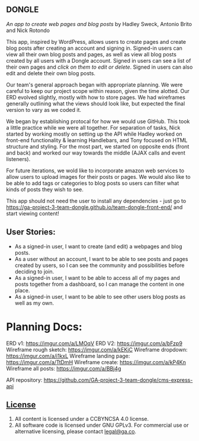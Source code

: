 ## DONGLE
*An app to create web pages and blog posts*
by Hadley Sweck, Antonio Brito and Nick Rotondo

This app, inspired by WordPress, allows users to create pages and create blog posts after creating an account and signing in. Signed-in users can view all their own blog posts and pages, as well as view all blog posts created by all users with a Dongle account. Signed in users can see a list of their own pages and *click on them to edit or delete*. Signed in users can also edit and delete their own blog posts.

Our team's general approach began with appropriate planning. We were careful to keep our project scope within reason, given the time alotted. Our ERD evolved slightly, mostly with how to store pages. We had wireframes generally outlining what the views should look like, but expected the final version to vary as we coded it.

We began by establishing protocal for how we would use GitHub. This took a little practice while we were all together. For separation of tasks, Nick started by working mostly on setting up the API while Hadley worked on front-end functionality & learning Handlebars, and Tony focused on HTML structure and styling. For the most part, we started on opposite ends (front and back) and worked our way towards the middle (AJAX calls and event listeners).

For future iterations, we wold like to incorporate amazon web services to allow users to upload images for their posts or pages. We would also like to be able to add tags or categories to blog posts so users can filter what kinds of posts they wish to see.

This app should not need the user to install any dependencies - just go to https://ga-project-3-team-dongle.github.io/team-dongle-front-end/ and start viewing content!

## User Stories:
- As a signed-in user, I want to create (and edit) a webpages and blog posts.
- As a user without an account, I want to be able to see posts and pages created by users, so I can see the community and possibilities before deciding to join.
- As a signed-in user, I want to be able to access all of my pages and posts together from a dashboard, so I can manage the content in one place.
- As a signed-in user, I want to be able to see other users blog posts as well as my own.

# Planning Docs:
ERD v1: https://imgur.com/a/LMOqV
ERD V2: https://imgur.com/a/bFzp9
Wireframe rough sketch: https://imgur.com/a/kEKjC
Wireframe dropdown: https://imgur.com/a/i1kxL
Wireframe landing page: https://imgur.com/a/TtDmH
Wireframe create: https://imgur.com/a/kP4Kn
Wireframe all posts: https://imgur.com/a/BBj4g

API repository: https://github.com/GA-project-3-team-dongle/cms-express-api


## [License](LICENSE)

1.  All content is licensed under a CC­BY­NC­SA 4.0 license.
1.  All software code is licensed under GNU GPLv3. For commercial use or
    alternative licensing, please contact legal@ga.co.
